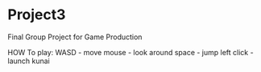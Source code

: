 # Project3
 Final Group Project for Game Production

HOW To play:
 WASD - move
 mouse - look around
 space - jump
 left click - launch kunai